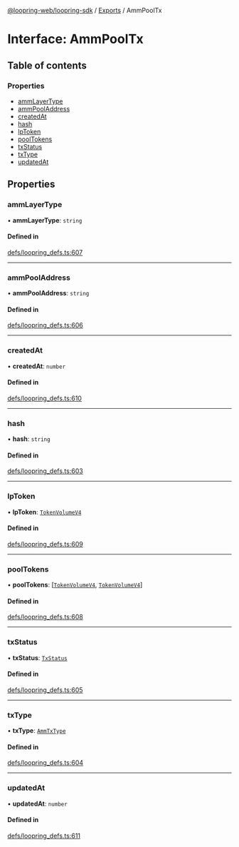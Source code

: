 [@loopring-web/loopring-sdk](../README.md) / [Exports](../modules.md) / AmmPoolTx

# Interface: AmmPoolTx

## Table of contents

### Properties

- [ammLayerType](AmmPoolTx.md#ammlayertype)
- [ammPoolAddress](AmmPoolTx.md#ammpooladdress)
- [createdAt](AmmPoolTx.md#createdat)
- [hash](AmmPoolTx.md#hash)
- [lpToken](AmmPoolTx.md#lptoken)
- [poolTokens](AmmPoolTx.md#pooltokens)
- [txStatus](AmmPoolTx.md#txstatus)
- [txType](AmmPoolTx.md#txtype)
- [updatedAt](AmmPoolTx.md#updatedat)

## Properties

### ammLayerType

• **ammLayerType**: `string`

#### Defined in

[defs/loopring_defs.ts:607](https://github.com/Loopring/loopring_sdk/blob/6d0be7c/src/defs/loopring_defs.ts#L607)

___

### ammPoolAddress

• **ammPoolAddress**: `string`

#### Defined in

[defs/loopring_defs.ts:606](https://github.com/Loopring/loopring_sdk/blob/6d0be7c/src/defs/loopring_defs.ts#L606)

___

### createdAt

• **createdAt**: `number`

#### Defined in

[defs/loopring_defs.ts:610](https://github.com/Loopring/loopring_sdk/blob/6d0be7c/src/defs/loopring_defs.ts#L610)

___

### hash

• **hash**: `string`

#### Defined in

[defs/loopring_defs.ts:603](https://github.com/Loopring/loopring_sdk/blob/6d0be7c/src/defs/loopring_defs.ts#L603)

___

### lpToken

• **lpToken**: [`TokenVolumeV4`](TokenVolumeV4.md)

#### Defined in

[defs/loopring_defs.ts:609](https://github.com/Loopring/loopring_sdk/blob/6d0be7c/src/defs/loopring_defs.ts#L609)

___

### poolTokens

• **poolTokens**: [[`TokenVolumeV4`](TokenVolumeV4.md), [`TokenVolumeV4`](TokenVolumeV4.md)]

#### Defined in

[defs/loopring_defs.ts:608](https://github.com/Loopring/loopring_sdk/blob/6d0be7c/src/defs/loopring_defs.ts#L608)

___

### txStatus

• **txStatus**: [`TxStatus`](../enums/TxStatus.md)

#### Defined in

[defs/loopring_defs.ts:605](https://github.com/Loopring/loopring_sdk/blob/6d0be7c/src/defs/loopring_defs.ts#L605)

___

### txType

• **txType**: [`AmmTxType`](../enums/AmmTxType.md)

#### Defined in

[defs/loopring_defs.ts:604](https://github.com/Loopring/loopring_sdk/blob/6d0be7c/src/defs/loopring_defs.ts#L604)

___

### updatedAt

• **updatedAt**: `number`

#### Defined in

[defs/loopring_defs.ts:611](https://github.com/Loopring/loopring_sdk/blob/6d0be7c/src/defs/loopring_defs.ts#L611)
